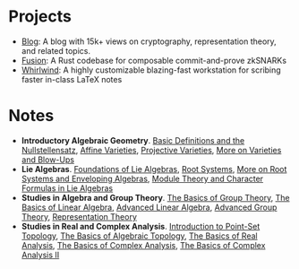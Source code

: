# Projects

- [Blog](https://pretzeledkoala.vercel.app/): A blog with 15k+ views on cryptography, representation theory, and related topics.
- [Fusion](https://github.com/pretzeledkoala/fusion): A Rust codebase for composable commit-and-prove zkSNARKs
- [Whirlwind](https://github.com/pretzeledkoala/whirlwind): A highly customizable blazing-fast workstation for scribing faster in-class LaTeX notes

# Notes

- **Introductory Algebraic Geometry**. [Basic Definitions and the Nullstellensatz](https://pretzeledkoala.vercel.app/blog/math.ag/ag/1), [Affine Varieties](https://pretzeledkoala.vercel.app/blog/math.ag/ag/2), [Projective Varieties](https://pretzeledkoala.vercel.app/blog/math.ag/ag/3), [More on Varieties and Blow-Ups](https://pretzeledkoala.vercel.app/blog/math.ag/ag/4)
- **Lie Algebras**. [Foundations of Lie Algebras](https://pretzeledkoala.vercel.app/blog/math.rt/liealg/1), [Root Systems](https://pretzeledkoala.vercel.app/blog/math.rt/liealg/2), [More on Root Systems and Enveloping Algebras](https://pretzeledkoala.vercel.app/blog/math.rt/liealg/3), [Module Theory and Character Formulas in Lie Algebras](https://pretzeledkoala.vercel.app/blog/math.rt/liealg/4)
- **Studies in Algebra and Group Theory**. [The Basics of Group Theory](https://pretzeledkoala.vercel.app/blog/math.gm/alg/1), [The Basics of Linear Algebra](https://pretzeledkoala.vercel.app/blog/math.gm/alg/2), [Advanced Linear Algebra](https://pretzeledkoala.vercel.app/blog/math.gm/alg/3), [Advanced Group Theory](https://pretzeledkoala.vercel.app/blog/math.gm/alg/4), [Representation Theory](https://pretzeledkoala.vercel.app/blog/math.gm/alg/5)
- **Studies in Real and Complex Analysis**. [Introduction to Point-Set Topology](https://pretzeledkoala.vercel.app/blog/math.gm/anal/1), [The Basics of Algebraic Topology](https://pretzeledkoala.vercel.app/blog/math.gm/anal/2), [The Basics of Real Analysis](https://pretzeledkoala.vercel.app/blog/math.gm/anal/3), [The Basics of Complex Analysis](https://pretzeledkoala.vercel.app/blog/math.gm/anal/4), [The Basics of Complex Analysis II](https://pretzeledkoala.vercel.app/blog/math.gm/anal/5)
